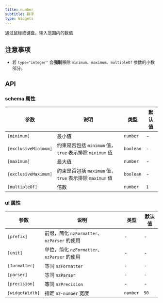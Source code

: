 ```yaml
---
title: number
subtitle: 数字
type: Widgets
---
```


通过鼠标或键盘，输入范围内的数值

## 注意事项

- 若 `type="integer"` 会**强制**移除 `minimum`、`maximum`、`multipleOf` 参数的小数部分。

## API

### schema 属性

参数 | 说明 | 类型 | 默认值
----|------|-----|------
`[minimum]` | 最小值 | `number` | -
`[exclusiveMinimum]` | 约束是否包括 `minimum` 值，`true` 表示排除 `minimum` 值 | `boolean` | -
`[maximum]` | 最大值 | `number` | -
`[exclusiveMaximum]` | 约束是否包括 `maximum` 值，`true` 表示排除 `maximum` 值 | `boolean` | -
`[multipleOf]` | 倍数 | `number` | `1`

### ui 属性

参数 | 说明 | 类型 | 默认值
----|------|-----|------
`[prefix]` | 前缀，简化 `nzFormatter`、`nzParser` 的使用 | - | -
`[unit]` | 单位，简化 `nzFormatter`、`nzParser` 的使用 | - | -
`[formatter]` | 等同 `nzFormatter` | - | -
`[parser]` | 等同 `nzParser` | - | -
`[precision]` | 等同 `nzPrecision` | - | -
`[widgetWidth]` | 指定 `nz-number` 宽度 | `number` | `90`
